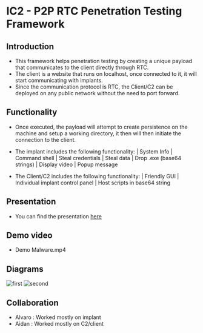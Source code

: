 # IC2 - P2P RTC Penetration Testing Framework

## Introduction
 - This framework helps penetration testing by creating a unique payload that communicates to the client directly through RTC.
 - The client is a website that runs on localhost, once connected to it, it will start communicating with implants.
 - Since the communication protocol is RTC, the Client/C2 can be deployed on any public network without the need to port forward.

## Functionality
 - Once executed, the payload will attempt to create persistence on the machine and setup a working directory, it then will then initiate the connection to the client.

 - The implant includes the following functionality:
    | System Info
    | Command shell
    | Steal credentials
    | Steal data
    | Drop .exe (base64 strings)
    | Display video
    | Popup message

- The Client/C2 includes the following functionality:
    | Friendly GUI 
    | Individual implant control panel
    | Host scripts in base64 string




## Presentation
 - You can find the presentation [here](https://docs.google.com/presentation/d/172e0TQYKG9e2lxGtp5YXmFnBki4YkVWDc0HZuaKSB7s/edit#slide=id.p)
## Demo video
 - Demo Malware.mp4
## Diagrams
![first](https://user-images.githubusercontent.com/44831139/145478465-a4a7976a-c445-465e-b2aa-34952987cb03.jpg)
![second](https://user-images.githubusercontent.com/44831139/145478485-77f89ad6-b8a0-4456-93b4-dd6f7525e5ff.jpg)
## Collaboration
 - Alvaro : Worked mostly on implant
 - Aidan : Worked mostly on C2/client

